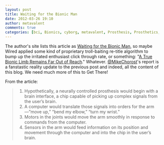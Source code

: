 ```yaml
---
layout: post
title: Waiting for the Bionic Man
date: 2012-03-26 19:10
author: metavalent
comments: true
categories: [bci, Bionics, cyborg, metavalent, Prosthesis, Prosthetics, The Six Million Dollar Man]
---
```

The author's site lists this article as <a href="https://www.michaelchorost.com/mchorost-articles.htm" title="Waiting for the Bionic Man" target="_blank">Waiting for the Bionic Man</a>, so maybe Wired applied some kind of proprietary troll-baiting re-title algorithm to bump up the irritated enthusiast click through rate, or something: "<a href="https://www.wired.com/wiredscience/2012/03/ff_prosthetics/all/1" target="_blank">A True Bionic Limb Remains Far Out of Reach</a>." Whatever. <a href="https://twitter.com/mikechorost" title="@MikeChorost" target="_blank">@MikeChorost</a>'s report is a fanstastic reality update to the previous post and indeed, all the content of this blog. We need much more of this to Get There!



From the article:
<blockquote><ol>
	<li>Hypothetically, a neurally controlled prosthesis would begin with a brain interface, a chip capable of picking up complex signals from the user’s brain.</li>
	<li>A computer would translate those signals into orders for the arm—”move up,” “bend my elbow,” “turn my wrist.”</li>
	<li>Motors in the joints would move the arm smoothly in response to commands from the computer.</li>
	<li>Sensors in the arm would feed information on its position and movement through the computer and into the chip in the user’s brain.</li>
</ol>
</blockquote>



